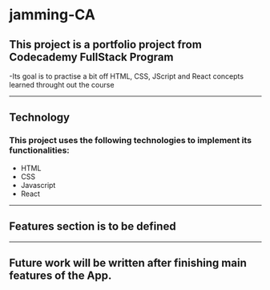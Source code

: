 # jamming-CA

## This project is a portfolio project from Codecademy FullStack Program
-Its goal is to practise a bit off HTML, CSS, JScript and React concepts learned throught out the course

---
## Technology
### This project uses the following technologies to implement its functionalities:
- HTML
- CSS
- Javascript
- React

  
---
## Features section is to be defined


---
## Future work will be written after finishing main features of the App.
